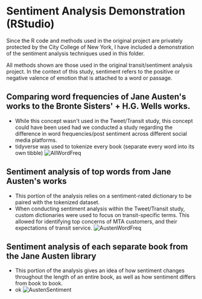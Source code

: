 # Sentiment Analysis Demonstration (RStudio)

Since the R code and methods used in the original project are privately protected by the City College of New York, I have included a demonstration of the sentiment analysis techniques used in this folder.

All methods shown are those used in the original transit/sentiment analysis project.
In the context of this study, sentiment refers to the positive or negative valence of emotion that is attached to a word or passage.

## Comparing word frequencies of Jane Austen's works to the Bronte Sisters' + H.G. Wells works.
- While this concept wasn't used in the Tweet/Transit study, this concept could have been used had we conducted a study regarding the difference in word frequencies/post sentiment across different social media platforms.
- tidyverse was used to tokenize every book (separate every word into its own tibble)
![AllWordFreq](https://github.com/r-kish/Tweet-Sentiment-Transit-Analysis/blob/main/Sentiment_Analysis_Demo/images/AllWordFreq.png)

## Sentiment analysis of top words from Jane Austen's works
- This portion of the analysis relies on a sentiment-rated dictionary to be paired with the tokenized dataset. 
- When conducting sentiment analysis within the Tweet/Transit study, custom dictionaries were used to focus on transit-specific terms. This allowed for identifying top concerns of MTA customers, and their expectations of transit service.
![AustenWordFreq](https://github.com/r-kish/Tweet-Sentiment-Transit-Analysis/blob/main/Sentiment_Analysis_Demo/images/AustenWordFreq.png)

## Sentiment analysis of each separate book from the Jane Austen library
- This portion of the analysis gives an idea of how sentiment changes throughout the length of an entire book, as well as how sentiment differs from book to book.
- ok
![AustenSentiment](https://github.com/r-kish/Tweet-Sentiment-Transit-Analysis/blob/main/Sentiment_Analysis_Demo/images/AustenSentiment.png)



